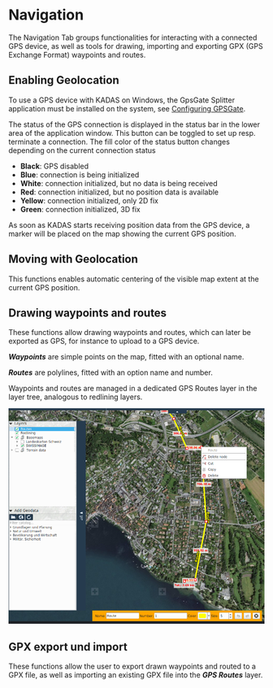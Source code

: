 # Navigation

The Navigation Tab groups functionalities for interacting with a connected GPS device, as well as tools for drawing, importing and exporting GPX (GPS Exchange Format) waypoints and routes.


## <a name="sec0"></a>Enabling Geolocation

To use a GPS device with KADAS on Windows, the GpsGate Splitter application must be installed on the system, see [Configuring GPSGate](gpsgate/gpsgate.md).

The status of the GPS connection is displayed in the status bar in the lower area of the application window. This button can be toggled to set up resp. terminate a connection. The fill color of the status button changes depending on the current connection status

+ **Black**: GPS disabled
+ **Blue**: connection is being initialized
+ **White**: connection initialized, but no data is being received
+ **Red**: connection initialized, but no position data is available
+ **Yellow**: connection initialized, only 2D fix
+ **Green**: connection initialized, 3D fix

As soon as KADAS starts receiving position data from the GPS device, a marker will be placed on the map showing the current GPS position.


## <a name="sec1"></a>Moving with Geolocation

This functions enables automatic centering of the visible map extent at the current GPS position.


## <a name="sec2"></a>Drawing waypoints and routes

These functions allow drawing waypoints and routes, which can later be exported as GPS, for instance to upload to a GPS device.

**_Waypoints_** are simple points on the map, fitted with an optional name.

**_Routes_** are polylines, fitted with an option name and number.

Waypoints and routes are managed in a dedicated GPS Routes layer in the layer tree, analogous to redlining layers.

<img src="../media/image9.png" />

## <a name="sec3"></a>GPX export und import

These functions allow the user to export drawn waypoints and routed to a GPX file, as well as importing an existing GPX file into the **_GPS Routes_** layer.


